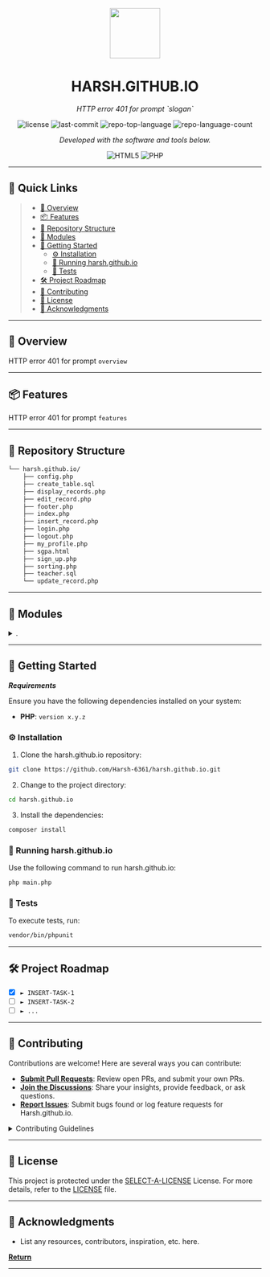 <p align="center">
  <img src="https://img.icons8.com/?size=512&id=55494&format=png" width="100" />
</p>
<p align="center">
    <h1 align="center">HARSH.GITHUB.IO</h1>
</p>
<p align="center">
    <em>HTTP error 401 for prompt `slogan`</em>
</p>
<p align="center">
	<img src="https://img.shields.io/github/license/Harsh-6361/harsh.github.io.git?style=flat&color=0080ff" alt="license">
	<img src="https://img.shields.io/github/last-commit/Harsh-6361/harsh.github.io.git?style=flat&logo=git&logoColor=white&color=0080ff" alt="last-commit">
	<img src="https://img.shields.io/github/languages/top/Harsh-6361/harsh.github.io.git?style=flat&color=0080ff" alt="repo-top-language">
	<img src="https://img.shields.io/github/languages/count/Harsh-6361/harsh.github.io.git?style=flat&color=0080ff" alt="repo-language-count">
<p>
<p align="center">
		<em>Developed with the software and tools below.</em>
</p>
<p align="center">
	<img src="https://img.shields.io/badge/HTML5-E34F26.svg?style=flat&logo=HTML5&logoColor=white" alt="HTML5">
	<img src="https://img.shields.io/badge/PHP-777BB4.svg?style=flat&logo=PHP&logoColor=white" alt="PHP">
</p>
<hr>

## 🔗 Quick Links

> - [📍 Overview](#-overview)
> - [📦 Features](#-features)
> - [📂 Repository Structure](#-repository-structure)
> - [🧩 Modules](#-modules)
> - [🚀 Getting Started](#-getting-started)
>   - [⚙️ Installation](#️-installation)
>   - [🤖 Running harsh.github.io](#-running-harsh.github.io)
>   - [🧪 Tests](#-tests)
> - [🛠 Project Roadmap](#-project-roadmap)
> - [🤝 Contributing](#-contributing)
> - [📄 License](#-license)
> - [👏 Acknowledgments](#-acknowledgments)

---

## 📍 Overview

HTTP error 401 for prompt `overview`

---

## 📦 Features

HTTP error 401 for prompt `features`

---

## 📂 Repository Structure

```sh
└── harsh.github.io/
    ├── config.php
    ├── create_table.sql
    ├── display_records.php
    ├── edit_record.php
    ├── footer.php
    ├── index.php
    ├── insert_record.php
    ├── login.php
    ├── logout.php
    ├── my_profile.php
    ├── sgpa.html
    ├── sign_up.php
    ├── sorting.php
    ├── teacher.sql
    └── update_record.php
```

---

## 🧩 Modules

<details closed><summary>.</summary>

| File                                                                                                     | Summary                                         |
| ---                                                                                                      | ---                                             |
| [config.php](https://github.com/Harsh-6361/harsh.github.io.git/blob/master/config.php)                   | HTTP error 401 for prompt `config.php`          |
| [index.php](https://github.com/Harsh-6361/harsh.github.io.git/blob/master/index.php)                     | HTTP error 401 for prompt `index.php`           |
| [footer.php](https://github.com/Harsh-6361/harsh.github.io.git/blob/master/footer.php)                   | HTTP error 401 for prompt `footer.php`          |
| [sign_up.php](https://github.com/Harsh-6361/harsh.github.io.git/blob/master/sign_up.php)                 | HTTP error 401 for prompt `sign_up.php`         |
| [update_record.php](https://github.com/Harsh-6361/harsh.github.io.git/blob/master/update_record.php)     | HTTP error 401 for prompt `update_record.php`   |
| [login.php](https://github.com/Harsh-6361/harsh.github.io.git/blob/master/login.php)                     | HTTP error 401 for prompt `login.php`           |
| [sorting.php](https://github.com/Harsh-6361/harsh.github.io.git/blob/master/sorting.php)                 | HTTP error 401 for prompt `sorting.php`         |
| [edit_record.php](https://github.com/Harsh-6361/harsh.github.io.git/blob/master/edit_record.php)         | HTTP error 401 for prompt `edit_record.php`     |
| [display_records.php](https://github.com/Harsh-6361/harsh.github.io.git/blob/master/display_records.php) | HTTP error 401 for prompt `display_records.php` |
| [my_profile.php](https://github.com/Harsh-6361/harsh.github.io.git/blob/master/my_profile.php)           | HTTP error 401 for prompt `my_profile.php`      |
| [sgpa.html](https://github.com/Harsh-6361/harsh.github.io.git/blob/master/sgpa.html)                     | HTTP error 401 for prompt `sgpa.html`           |
| [teacher.sql](https://github.com/Harsh-6361/harsh.github.io.git/blob/master/teacher.sql)                 | HTTP error 401 for prompt `teacher.sql`         |
| [insert_record.php](https://github.com/Harsh-6361/harsh.github.io.git/blob/master/insert_record.php)     | HTTP error 401 for prompt `insert_record.php`   |
| [create_table.sql](https://github.com/Harsh-6361/harsh.github.io.git/blob/master/create_table.sql)       | HTTP error 401 for prompt `create_table.sql`    |
| [logout.php](https://github.com/Harsh-6361/harsh.github.io.git/blob/master/logout.php)                   | HTTP error 401 for prompt `logout.php`          |

</details>

---

## 🚀 Getting Started

***Requirements***

Ensure you have the following dependencies installed on your system:

* **PHP**: `version x.y.z`

### ⚙️ Installation

1. Clone the harsh.github.io repository:

```sh
git clone https://github.com/Harsh-6361/harsh.github.io.git
```

2. Change to the project directory:

```sh
cd harsh.github.io
```

3. Install the dependencies:

```sh
composer install
```

### 🤖 Running harsh.github.io

Use the following command to run harsh.github.io:

```sh
php main.php
```

### 🧪 Tests

To execute tests, run:

```sh
vendor/bin/phpunit
```

---

## 🛠 Project Roadmap

- [X] `► INSERT-TASK-1`
- [ ] `► INSERT-TASK-2`
- [ ] `► ...`

---

## 🤝 Contributing

Contributions are welcome! Here are several ways you can contribute:

- **[Submit Pull Requests](https://github.com/Harsh-6361/harsh.github.io.git/blob/main/CONTRIBUTING.md)**: Review open PRs, and submit your own PRs.
- **[Join the Discussions](https://github.com/Harsh-6361/harsh.github.io.git/discussions)**: Share your insights, provide feedback, or ask questions.
- **[Report Issues](https://github.com/Harsh-6361/harsh.github.io.git/issues)**: Submit bugs found or log feature requests for Harsh.github.io.

<details closed>
    <summary>Contributing Guidelines</summary>

1. **Fork the Repository**: Start by forking the project repository to your GitHub account.
2. **Clone Locally**: Clone the forked repository to your local machine using a Git client.
   ```sh
   git clone https://github.com/Harsh-6361/harsh.github.io.git
   ```
3. **Create a New Branch**: Always work on a new branch, giving it a descriptive name.
   ```sh
   git checkout -b new-feature-x
   ```
4. **Make Your Changes**: Develop and test your changes locally.
5. **Commit Your Changes**: Commit with a clear message describing your updates.
   ```sh
   git commit -m 'Implemented new feature x.'
   ```
6. **Push to GitHub**: Push the changes to your forked repository.
   ```sh
   git push origin new-feature-x
   ```
7. **Submit a Pull Request**: Create a PR against the original project repository. Clearly describe the changes and their motivations.

Once your PR is reviewed and approved, it will be merged into the main branch.

</details>

---

## 📄 License

This project is protected under the [SELECT-A-LICENSE](https://choosealicense.com/licenses) License. For more details, refer to the [LICENSE](https://choosealicense.com/licenses/) file.

---

## 👏 Acknowledgments

- List any resources, contributors, inspiration, etc. here.

[**Return**](#-quick-links)

---
